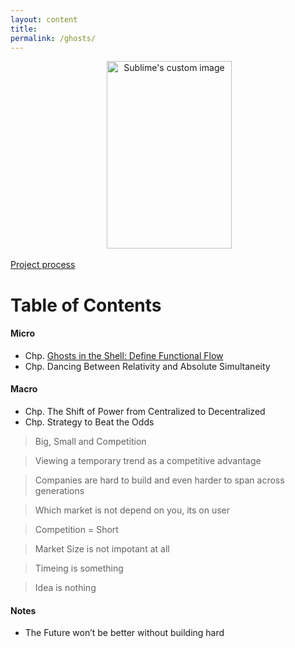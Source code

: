 ```yaml
---
layout: content
title: 
permalink: /ghosts/
---
```


<p align="center">
  <img width="200" height="300" src="https://c1.staticflickr.com/5/4796/38914698780_ac39eb41f4_b.jpg" alt="Sublime's custom image"/>
</p>

[Project process](https://github.com/allenleein/brains/projects/15)

# Table of Contents


#### Micro

* Chp. [Ghosts in the Shell: Define Functional Flow](https://allenleein.github.io/brains/2018/03/defining-functional-flow)
* Chp. Dancing Between Relativity and Absolute Simultaneity

#### Macro

* Chp. The Shift of Power from Centralized to Decentralized
* Chp. Strategy to Beat the Odds

> Big, Small and Competition

> Viewing a temporary trend as a competitive advantage

> Companies are hard to build and even harder to span across generations

> Which market is not depend on you, its on user

> Competition = Short

> Market Size is not impotant at all

> Timeing is something

> Idea is nothing 

#### Notes 

* The Future won’t be better without building hard 




